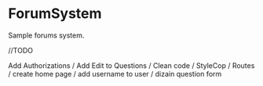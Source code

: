 # ForumSystem
Sample forums system.
 
 //TODO
 
 Add Authorizations /
 Add Edit to Questions /
 Clean code /
 StyleCop /
 Routes /
 create home page /
add username to user /
dizain question form